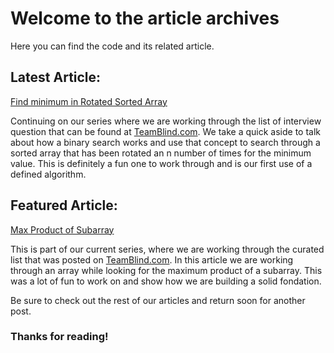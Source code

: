 # Welcome to the article archives

Here you can find the code and its related article.

## Latest Article: 
[Find minimum in Rotated Sorted Array](https://github.com/Kmullen444/article_problems/tree/main/min_rotated)

Continuing on our series where we are working through the list of interview
question that can be found at [TeamBlind.com](https://www.teamblind.com/post/New-Year-Gift---Curated-List-of-Top-75-LeetCode-Questions-to-Save-Your-Time-OaM1orEU).
We take a quick aside to talk about how a binary search works and use that 
concept to search through a sorted array that has been rotated an n number of times
for the minimum value. This is definitely a fun one to work through and is our 
first use of a defined algorithm.

## Featured Article:

[Max Product of Subarray](https://github.com/Kmullen444/article_problems/tree/main/max_pro_subarray)

This is part of our current series, where we are working through the curated list
that was posted on [TeamBlind.com](https://www.teamblind.com/post/New-Year-Gift---Curated-List-of-Top-75-LeetCode-Questions-to-Save-Your-Time-OaM1orEU).
In this article we are working through an array while looking for the maximum product
of a subarray. This was a lot of fun to work on and show how we are building a 
solid fondation.

Be sure to check out the rest of our articles and return soon for another post.

### Thanks for reading!
